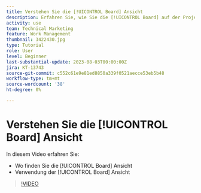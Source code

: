 ```yaml
---
title: Verstehen Sie die [!UICONTROL Board] Ansicht
description: Erfahren Sie, wie Sie die [!UICONTROL Board] auf der Projekt-Landingpage angezeigt.
activity: use
team: Technical Marketing
feature: Work Management
thumbnail: 3422430.jpg
type: Tutorial
role: User
level: Beginner
last-substantial-update: 2023-08-03T00:00:00Z
jira: KT-13743
source-git-commit: c552c61e9e81ed8850a339f0521aecce53eb5b48
workflow-type: tm+mt
source-wordcount: '38'
ht-degree: 0%

---
```


# Verstehen Sie die [!UICONTROL Board] Ansicht

In diesem Video erfahren Sie:

* Wo finden Sie die [!UICONTROL Board] Ansicht
* Verwendung der [!UICONTROL Board] Ansicht


>[!VIDEO](https://video.tv.adobe.com/v/3422430/?quality=12&learn=on)
